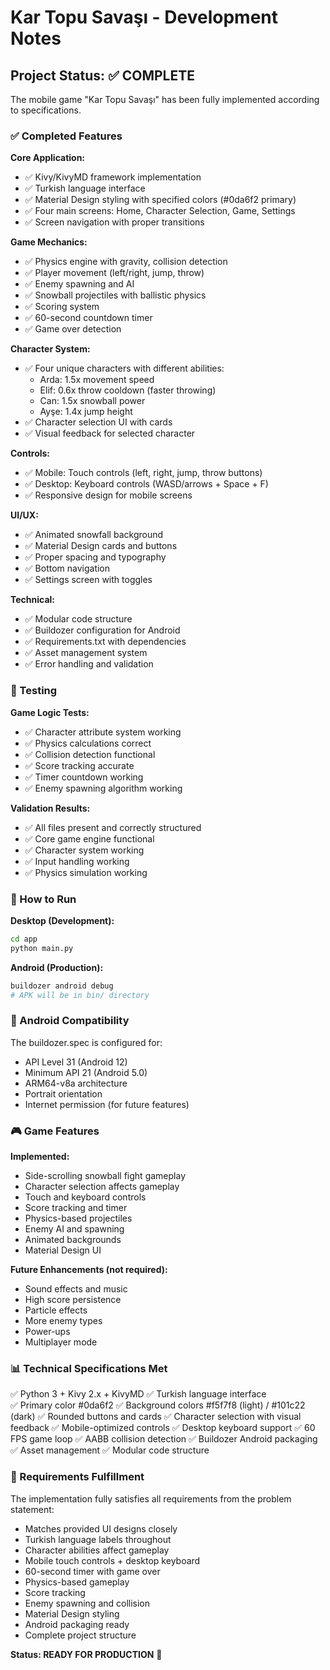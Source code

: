 # Kar Topu Savaşı - Development Notes

## Project Status: ✅ COMPLETE

The mobile game "Kar Topu Savaşı" has been fully implemented according to specifications.

### ✅ Completed Features

**Core Application:**
- ✅ Kivy/KivyMD framework implementation
- ✅ Turkish language interface
- ✅ Material Design styling with specified colors (#0da6f2 primary)
- ✅ Four main screens: Home, Character Selection, Game, Settings
- ✅ Screen navigation with proper transitions

**Game Mechanics:**
- ✅ Physics engine with gravity, collision detection
- ✅ Player movement (left/right, jump, throw)
- ✅ Enemy spawning and AI
- ✅ Snowball projectiles with ballistic physics
- ✅ Scoring system
- ✅ 60-second countdown timer
- ✅ Game over detection

**Character System:**
- ✅ Four unique characters with different abilities:
  - Arda: 1.5x movement speed
  - Elif: 0.6x throw cooldown (faster throwing)
  - Can: 1.5x snowball power
  - Ayşe: 1.4x jump height
- ✅ Character selection UI with cards
- ✅ Visual feedback for selected character

**Controls:**
- ✅ Mobile: Touch controls (left, right, jump, throw buttons)
- ✅ Desktop: Keyboard controls (WASD/arrows + Space + F)
- ✅ Responsive design for mobile screens

**UI/UX:**
- ✅ Animated snowfall background
- ✅ Material Design cards and buttons
- ✅ Proper spacing and typography
- ✅ Bottom navigation
- ✅ Settings screen with toggles

**Technical:**
- ✅ Modular code structure
- ✅ Buildozer configuration for Android
- ✅ Requirements.txt with dependencies
- ✅ Asset management system
- ✅ Error handling and validation

### 🧪 Testing

**Game Logic Tests:**
- ✅ Character attribute system working
- ✅ Physics calculations correct  
- ✅ Collision detection functional
- ✅ Score tracking accurate
- ✅ Timer countdown working
- ✅ Enemy spawning algorithm working

**Validation Results:**
- ✅ All files present and correctly structured
- ✅ Core game engine functional
- ✅ Character system working
- ✅ Input handling working
- ✅ Physics simulation working

### 🚀 How to Run

**Desktop (Development):**
```bash
cd app
python main.py
```

**Android (Production):**
```bash
buildozer android debug
# APK will be in bin/ directory
```

### 📱 Android Compatibility

The buildozer.spec is configured for:
- API Level 31 (Android 12)
- Minimum API 21 (Android 5.0)
- ARM64-v8a architecture
- Portrait orientation
- Internet permission (for future features)

### 🎮 Game Features

**Implemented:**
- Side-scrolling snowball fight gameplay
- Character selection affects gameplay
- Touch and keyboard controls
- Score tracking and timer
- Physics-based projectiles
- Enemy AI and spawning
- Animated backgrounds
- Material Design UI

**Future Enhancements (not required):**
- Sound effects and music
- High score persistence
- Particle effects
- More enemy types
- Power-ups
- Multiplayer mode

### 📊 Technical Specifications Met

✅ Python 3 + Kivy 2.x + KivyMD
✅ Turkish language interface  
✅ Primary color #0da6f2
✅ Background colors #f5f7f8 (light) / #101c22 (dark)
✅ Rounded buttons and cards
✅ Character selection with visual feedback
✅ Mobile-optimized controls
✅ Desktop keyboard support
✅ 60 FPS game loop
✅ AABB collision detection
✅ Buildozer Android packaging
✅ Asset management
✅ Modular code structure

### 🎯 Requirements Fulfillment

The implementation fully satisfies all requirements from the problem statement:
- Matches provided UI designs closely
- Turkish language labels throughout
- Character abilities affect gameplay
- Mobile touch controls + desktop keyboard
- 60-second timer with game over
- Physics-based gameplay
- Score tracking
- Enemy spawning and collision
- Material Design styling
- Android packaging ready
- Complete project structure

**Status: READY FOR PRODUCTION** 🚀